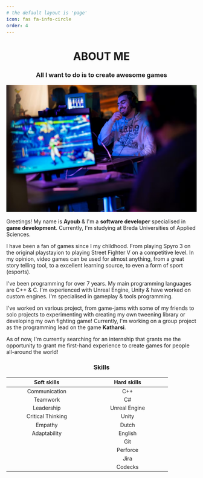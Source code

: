 ```yaml
---
# the default layout is 'page'
icon: fas fa-info-circle
order: 4
---
```

<div align="center">
 <H1>ABOUT ME</H1>
</div>

<div align="center">
 <H3>All I want to do is to create awesome games</H3>
</div>

<p align="center">
<img src="../assets/images/FullPicOfMe.png" width="700" alt="Hey, that's me participating in the RedBull Strijders tournament!"/>
</p>

Greetings! My name is **Ayoub** & I'm a **software developer** specialised in **game development**. Currently, I'm studying at Breda Universities of Applied Sciences.

I have been a fan of games since I my childhood. From playing Spyro 3 on the original playstayion to playing Street Fighter V on a competitive level. In my opinion, video games can be used for almost anything, from a great story telling tool, to a excellent learning source, to even a form of sport (esports).

I've been programming for over 7 years. My main programming languages are C++ & C. I'm experienced with Unreal Engine, Unity & have worked on custom engines. I'm specialised in gameplay & tools programming.

I've worked on various project, from game-jams with some of my friends to solo projects to experimenting with creating my own tweening library or developing my own fighting game! Currently, I'm working on a group project as the programming lead on the game **Katharsi**.

As of now, I'm currently searching for an internship that grants me the opportunity to grant me first-hand experience to create games for people all-around the world!

<div align="center">
 <H3>Skills</H1>
</div>

<div align="center">

| <div style="width:200px"><div align="center">Soft skills</div> | <div style="width:200px"><div align="center">Hard skills</div> |
| -------- | ------- |
| <div align="center">Communication</div> | <div align="center">C++</div> |
| <div align="center">Teamwork | <div align="center">C#</div> |
| <div align="center">Leadership | <div align="center">Unreal Engine</div> |
| <div align="center">Critical Thinking | <div align="center">Unity</div> |
| <div align="center">Empathy | <div align="center">Dutch</div> |
| <div align="center">Adaptability | <div align="center">English</div> |
|  | <div align="center">Git</div> |
|  | <div align="center">Perforce</div> |
|  | <div align="center">Jira</div> |
|  | <div align="center">Codecks</div> |

</div>
